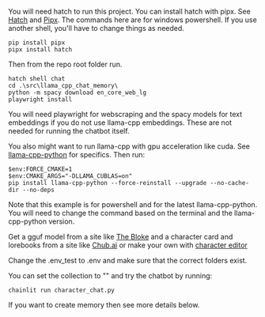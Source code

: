 You will need hatch to run this project. You can install hatch with pipx. See [Hatch](https://pypi.org/project/hatch/) and [Pipx](https://pipx.pypa.io/latest/installation/). The commands here are for windows powershell. If you use another shell, you'll have to change things as needed.
```
pip install pipx
pipx install hatch
```
Then from the repo root folder run.
```
hatch shell chat
cd .\src\llama_cpp_chat_memory\
python -m spacy download en_core_web_lg
playwright install
```

You will need playwright for webscraping and the spacy models for text embeddings if you do not use llama-cpp embeddings. These are not needed for running the chatbot itself.</BR>

You also might want to run llama-cpp with gpu acceleration like cuda. See [llama-cpp-python](https://github.com/abetlen/llama-cpp-python) for specifics. Then run:
```
$env:FORCE_CMAKE=1
$env:CMAKE_ARGS="-DLLAMA_CUBLAS=on"
pip install llama-cpp-python --force-reinstall --upgrade --no-cache-dir --no-deps
```

Note that this example is for powershell and for the latest llama-cpp-python. You will need to change the command based on the terminal and the llama-cpp-python version.</BR>

Get a gguf model from a site like
[The Bloke](https://huggingface.co/models?sort=modified&search=theBloke+gguf)
and a character card and lorebooks from a site like [Chub.ai](https://chub.ai/) or make your own with [character editor](https://zoltanai.github.io/character-editor/)<BR>

Change the .env_test to .env and make sure that the correct folders exist.</BR>

You can set the collection to "" and try the chatbot by running:
```
chainlit run character_chat.py
```
If you want to create memory then see more details below.